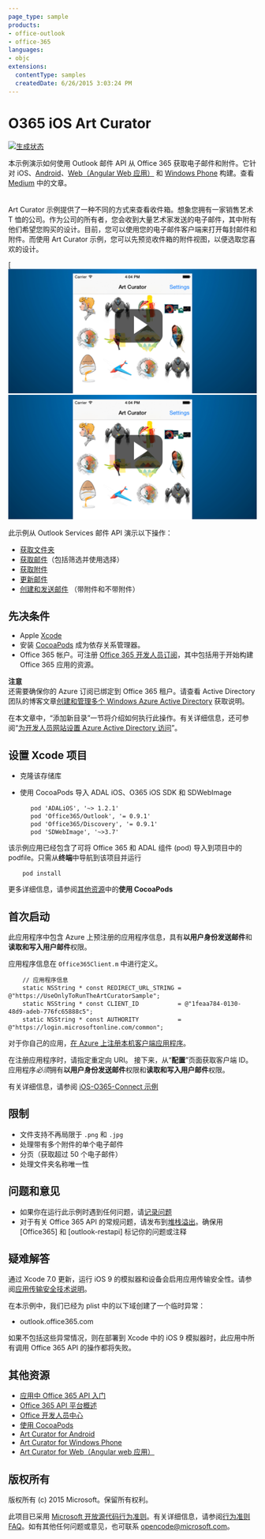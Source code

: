 ```yaml
---
page_type: sample
products:
- office-outlook
- office-365
languages:
- objc
extensions:
  contentType: samples
  createdDate: 6/26/2015 3:03:24 PM
---
```


# O365 iOS Art Curator

[![生成状态](https://travis-ci.org/OfficeDev/O365-iOS-ArtCurator.svg?branch=master)](https://travis-ci.org/OfficeDev/O365-iOS-ArtCurator)

本示例演示如何使用 Outlook 邮件 API 从 Office 365 获取电子邮件和附件。它针对 iOS、[Android](https://github.com/OfficeDev/O365-Android-ArtCurator)、[Web（Angular Web 应用）](https://github.com/OfficeDev/O365-Angular-ArtCurator) 和 [Windows Phone](https://github.com/OfficeDev/O365-WinPhone-ArtCurator) 构建。查看 [Medium](https://medium.com/@iambmelt/14296d0a25be) 中的文章。
<br />
<br />
<br />
Art Curator 示例提供了一种不同的方式来查看收件箱。想象您拥有一家销售艺术 T 恤的公司。作为公司的所有者，您会收到大量艺术家发送的电子邮件，其中附有他们希望您购买的设计。目前，您可以使用您的电子邮件客户端来打开每封邮件和附件。而使用 Art Curator 示例，您可以先预览收件箱的附件视图，以便选取您喜欢的设计。 

[![Office 365 iOS Art Curator](/readme-images/artcurator_ios.png)![单击可查看实际示例](/readme-images/artcurator_ios.png)

此示例从 Outlook Services 邮件 API 演示以下操作： 

* [获取文件夹](https://msdn.microsoft.com/office/office365/APi/mail-rest-operations#GetFolders)
* [获取邮件](https://msdn.microsoft.com/office/office365/APi/mail-rest-operations#Getmessages)（包括筛选并使用选择） 
* [获取附件](https://msdn.microsoft.com/office/office365/APi/mail-rest-operations#GetAttachments)
* [更新邮件](https://msdn.microsoft.com/office/office365/APi/mail-rest-operations#Updatemessages)
* [创建和发送邮件](https://msdn.microsoft.com/office/office365/APi/mail-rest-operations#Sendmessages) （带附件和不带附件） 


## 先决条件

* Apple [Xcode](https://developer.apple.com/xcode/downloads/)
* 安装 [CocoaPods](https://guides.cocoapods.org/using/using-cocoapods.html) 成为依存关系管理器。
* Office 365 帐户。可注册 [Office 365 开发人员订阅](https://msdn.microsoft.com/en-us/library/office/fp179924.aspx)，其中包括用于开始构建 Office 365 应用的资源。


**注意**<br/>
还需要确保你的 Azure 订阅已绑定到 Office 365 租户。请查看 Active Directory 团队的博客文章[创建和管理多个 Windows Azure Active Directory](http://blogs.technet.com/b/ad/archive/2013/11/08/creating-and-managing-multiple-windows-azure-active-directories.aspx) 获取说明。 

在本文章中，“添加新目录”一节将介绍如何执行此操作。有关详细信息，还可参阅“[为开发人员网站设置 Azure Active Directory 访问](https://msdn.microsoft.com/office/office365/howto/setup-development-environment#bk_CreateAzureSubscription)”。

## 设置 Xcode 项目

* 克隆该存储库
* 使用 CocoaPods 导入 ADAL iOS、O365 iOS SDK 和 SDWebImage
        
	     pod 'ADALiOS', '~> 1.2.1'
	     pod 'Office365/Outlook', '= 0.9.1'
	     pod 'Office365/Discovery', '= 0.9.1'
	     pod 'SDWebImage', '~>3.7'

 该示例应用已经包含了可将 Office 365 和 ADAL 组件 (pod) 导入到项目中的 podfile。只需从**终端**中导航到该项目并运行 
        
        pod install
        
   更多详细信息，请参阅[其他资源](#AdditionalResources)中的**使用 CocoaPods**
    
## 首次启动

此应用程序中包含 Azure 上预注册的应用程序信息，具有**以用户身份发送邮件**和**读取和写入用户邮件**权限。

应用程序信息在 ```Office365Client.m``` 中进行定义。

    
        // 应用程序信息
        static NSString * const REDIRECT_URL_STRING = @"https://UseOnlyToRunTheArtCuratorSample";
        static NSString * const CLIENT_ID           = @"1feaa784-0130-48d9-adeb-776fc65888c5";
        static NSString * const AUTHORITY           = @"https://login.microsoftonline.com/common";
        
对于你自己的应用，[在 Azure 上注册本机客户端应用程序](https://msdn.microsoft.com/library/azure/dn132599.aspx#BKMK_Adding)。 

在注册应用程序时，请指定重定向 URI。
接下来，从“**配置**”页面获取客户端 ID。应用程序*必须*拥有**以用户身份发送邮件**权限和**读取和写入用户邮件**权限。

有关详细信息，请参阅 [iOS-O365-Connect 示例]()

## 限制

* 文件支持不再局限于 ```.png``` 和 ```.jpg```
* 处理带有多个附件的单个电子邮件
* 分页（获取超过 50 个电子邮件）
* 处理文件夹名称唯一性

## 问题和意见

* 如果你在运行此示例时遇到任何问题，请[记录问题](https://github.com/OfficeDev/O365-iOS-ArtCurator/issues)
* 对于有关 Office 365 API 的常规问题，请发布到[堆栈溢出](http://stackoverflow.com/)。确保用 [Office365] 和 [outlook-restapi] 标记你的问题或注释

## 疑难解答

通过 Xcode 7.0 更新，运行 iOS 9 的模拟器和设备会启用应用传输安全性。请参阅[应用传输安全技术说明](https://developer.apple.com/library/prerelease/ios/technotes/App-Transport-Security-Technote/)。

在本示例中，我们已经为 plist 中的以下域创建了一个临时异常：

- outlook.office365.com

如果不包括这些异常情况，则在部署到 Xcode 中的 iOS 9 模拟器时，此应用中所有调用 Office 365 API 的操作都将失败。

## 其他资源

* [应用中 Office 365 API 入门](http://aka.ms/get-started-with-js)
* [Office 365 API 平台概述](http://msdn.microsoft.com/office/office365/howto/platform-development-overview)
* [Office 开发人员中心](http://dev.office.com/)
* [使用 CocoaPods](https://guides.cocoapods.org/using/using-cocoapods.html)
* [Art Curator for Android](https://github.com/OfficeDev/O365-Android-ArtCurator)
* [Art Curator for Windows Phone](https://github.com/OfficeDev/O365-WinPhone-ArtCurator)
* [Art Curator for Web（Angular web 应用）](https://github.com/OfficeDev/O365-Angular-ArtCurator)

## 版权所有

版权所有 (c) 2015 Microsoft。保留所有权利。


此项目已采用 [Microsoft 开放源代码行为准则](https://opensource.microsoft.com/codeofconduct/)。有关详细信息，请参阅[行为准则 FAQ](https://opensource.microsoft.com/codeofconduct/faq/)。如有其他任何问题或意见，也可联系 [opencode@microsoft.com](mailto:opencode@microsoft.com)。
